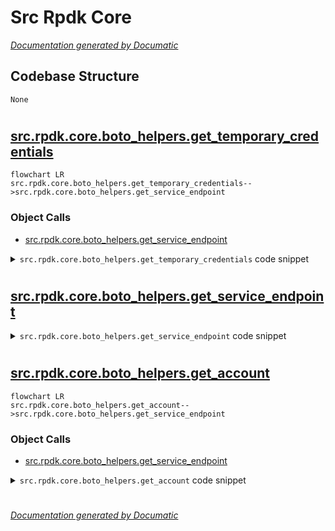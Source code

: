 # Src Rpdk Core

[_Documentation generated by Documatic_](https://www.documatic.com)

<!---Documatic-section-Codebase Structure-start--->
## Codebase Structure

<!---Documatic-block-system_architecture-start--->
```mermaid
None
```
<!---Documatic-block-system_architecture-end--->

# #
<!---Documatic-section-Codebase Structure-end--->

<!---Documatic-section-src.rpdk.core.boto_helpers.get_temporary_credentials-start--->
## [src.rpdk.core.boto_helpers.get_temporary_credentials](3-src_rpdk_core.md#src.rpdk.core.boto_helpers.get_temporary_credentials)

<!---Documatic-section-get_temporary_credentials-start--->
```mermaid
flowchart LR
src.rpdk.core.boto_helpers.get_temporary_credentials-->src.rpdk.core.boto_helpers.get_service_endpoint
```

### Object Calls

* [src.rpdk.core.boto_helpers.get_service_endpoint](3-src_rpdk_core.md#src.rpdk.core.boto_helpers.get_service_endpoint)

<!---Documatic-block-src.rpdk.core.boto_helpers.get_temporary_credentials-start--->
<details>
	<summary><code>src.rpdk.core.boto_helpers.get_temporary_credentials</code> code snippet</summary>

```python
def get_temporary_credentials(session, key_names=BOTO_CRED_KEYS, role_arn=None):
    sts_client = session.client('sts', endpoint_url=get_service_endpoint('sts', session.region_name), region_name=session.region_name)
    if role_arn:
        session_name = 'CloudFormationContractTest-{:%Y%m%d%H%M%S}'.format(datetime.now())
        try:
            response = sts_client.assume_role(RoleArn=role_arn, RoleSessionName=session_name, DurationSeconds=900)
        except ClientError:
            LOG.debug('Getting session token resulted in unknown ClientError. ' + "Could not assume specified role '%s'.", role_arn)
            raise DownstreamError() from Exception("Could not assume specified role '{}'".format(role_arn))
        temp = response['Credentials']
        creds = (temp['AccessKeyId'], temp['SecretAccessKey'], temp['SessionToken'])
    else:
        frozen = session.get_credentials().get_frozen_credentials()
        if frozen.token:
            creds = (frozen.access_key, frozen.secret_key, frozen.token)
        else:
            try:
                response = sts_client.get_session_token(DurationSeconds=900)
            except ClientError as e:
                LOG.debug('Getting session token resulted in unknown ClientError', exc_info=e)
                raise DownstreamError('Could not retrieve session token') from e
            temp = response['Credentials']
            creds = (temp['AccessKeyId'], temp['SecretAccessKey'], temp['SessionToken'])
    return dict(zip(key_names, creds))
```
</details>
<!---Documatic-block-src.rpdk.core.boto_helpers.get_temporary_credentials-end--->
<!---Documatic-section-get_temporary_credentials-end--->

# #
<!---Documatic-section-src.rpdk.core.boto_helpers.get_temporary_credentials-end--->

<!---Documatic-section-src.rpdk.core.boto_helpers.get_service_endpoint-start--->
## [src.rpdk.core.boto_helpers.get_service_endpoint](3-src_rpdk_core.md#src.rpdk.core.boto_helpers.get_service_endpoint)

<!---Documatic-section-get_service_endpoint-start--->
<!---Documatic-block-src.rpdk.core.boto_helpers.get_service_endpoint-start--->
<details>
	<summary><code>src.rpdk.core.boto_helpers.get_service_endpoint</code> code snippet</summary>

```python
def get_service_endpoint(service, region):
    loader = botocore.loaders.create_loader()
    data = loader.load_data('endpoints')
    resolver = botocore.regions.EndpointResolver(data)
    endpoint_data = resolver.construct_endpoint(service, region)
    return 'https://' + endpoint_data['hostname']
```
</details>
<!---Documatic-block-src.rpdk.core.boto_helpers.get_service_endpoint-end--->
<!---Documatic-section-get_service_endpoint-end--->

# #
<!---Documatic-section-src.rpdk.core.boto_helpers.get_service_endpoint-end--->

<!---Documatic-section-src.rpdk.core.boto_helpers.get_account-start--->
## [src.rpdk.core.boto_helpers.get_account](3-src_rpdk_core.md#src.rpdk.core.boto_helpers.get_account)

<!---Documatic-section-get_account-start--->
```mermaid
flowchart LR
src.rpdk.core.boto_helpers.get_account-->src.rpdk.core.boto_helpers.get_service_endpoint
```

### Object Calls

* [src.rpdk.core.boto_helpers.get_service_endpoint](3-src_rpdk_core.md#src.rpdk.core.boto_helpers.get_service_endpoint)

<!---Documatic-block-src.rpdk.core.boto_helpers.get_account-start--->
<details>
	<summary><code>src.rpdk.core.boto_helpers.get_account</code> code snippet</summary>

```python
def get_account(session, temporary_credentials):
    sts_client = session.client('sts', endpoint_url=get_service_endpoint('sts', session.region_name), region_name=session.region_name, aws_access_key_id=temporary_credentials['accessKeyId'], aws_secret_access_key=temporary_credentials['secretAccessKey'], aws_session_token=temporary_credentials['sessionToken'])
    response = sts_client.get_caller_identity()
    return response.get('Account')
```
</details>
<!---Documatic-block-src.rpdk.core.boto_helpers.get_account-end--->
<!---Documatic-section-get_account-end--->

# #
<!---Documatic-section-src.rpdk.core.boto_helpers.get_account-end--->

[_Documentation generated by Documatic_](https://www.documatic.com)